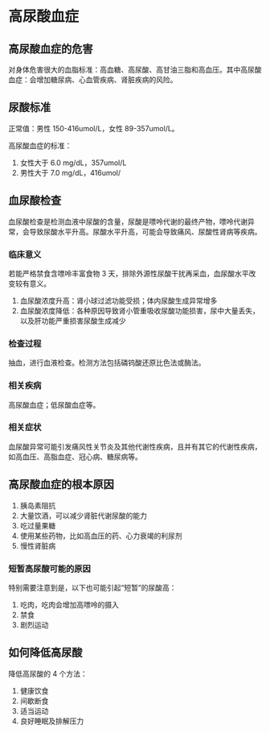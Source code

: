 # 高尿酸血症

## 高尿酸血症的危害

对身体危害很大的血脂标准：高血糖、高尿酸、高甘油三脂和高血压。其中高尿酸血症：会增加糖尿病、心血管疾病、肾脏疾病的风险。

## 尿酸标准

正常值：男性 150-416umol/L，女性 89-357umol/L。

高尿酸血症的标准：

1. 女性大于 6.0 mg/dL，357umol/L
2. 男性大于 7.0 mg/dL，416umol/

## 血尿酸检查

血尿酸检查是检测血液中尿酸的含量，尿酸是嘌呤代谢的最终产物，嘌呤代谢异常，会导致尿酸水平升高。尿酸水平升高，可能会导致痛风、尿酸性肾病等疾病。

### 临床意义

若能严格禁食含嘌呤丰富食物 3 天，排除外源性尿酸干扰再采血，血尿酸水平改变较有意义。

1. 血尿酸浓度升高：肾小球过滤功能受损；体内尿酸生成异常增多
2. 血尿酸浓度降低：各种原因导致肾小管重吸收尿酸功能损害，尿中大量丢失，以及肝功能严重损害尿酸生成减少

### 检查过程

抽血，进行血液检查。检测方法包括磷钨酸还原比色法或酶法。

### 相关疾病

高尿酸血症；低尿酸血症等。

### 相关症状

血尿酸异常可能引发痛风性关节炎及其他代谢性疾病，且并有其它的代谢性疾病，如高血压、高脂血症、冠心病、糖尿病等。

## 高尿酸血症的根本原因

1. 胰岛素阻抗
2. 大量饮酒，可以减少肾脏代谢尿酸的能力
3. 吃过量果糖
4. 使用某些药物，比如高血压的药、心力衰竭的利尿剂
5. 慢性肾脏病

### 短暂高尿酸可能的原因

特别需要注意到是，以下也可能引起“短暂”的尿酸高：

1. 吃肉，吃肉会增加高嘌呤的摄入
2. 禁食
3. 剧烈运动

## 如何降低高尿酸

降低高尿酸的 4 个方法：

1. 健康饮食
2. 间歇断食
3. 适当运动
4. 良好睡眠及排解压力
